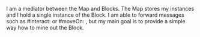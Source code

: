 I am a mediator between the Map and Blocks. The Map stores my instances and I hold a single instance of the Block. I am able to forward messages such as #interact: or #moveOn: , but my main goal is to provide a simple way how to mine out the Block.  